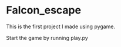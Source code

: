 # Falcon_escape

This is the first project I made using pygame. 

Start the game by running play.py


